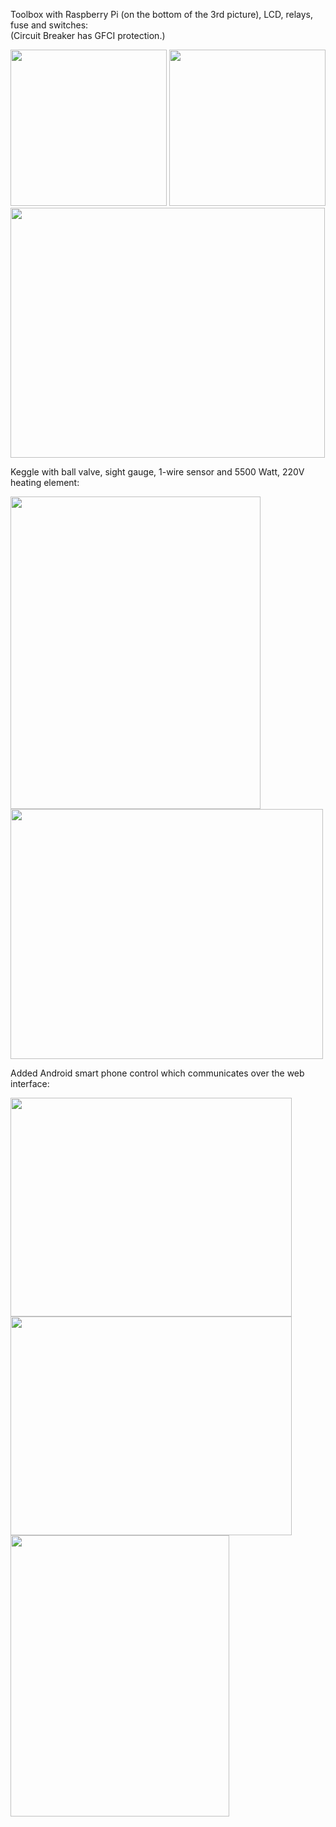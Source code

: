 Toolbox with Raspberry Pi (on the bottom of the 3rd picture), LCD, relays, fuse and switches:  
(Circuit Breaker has GFCI protection.)

<img src="https://www.github.com/steve71/RasPiBrew/raw/master/img/toolbox_front.JPG" alt="" width=250 height = 250/>
<img src="https://github.com/steve71/RasPiBrew/raw/master/img/toolbox_side.JPG" alt="" width=250 height = 250/> 
<img src="https://github.com/steve71/RasPiBrew/raw/master/img/toolbox_inside.JPG" alt="" width=503 height = 400/>

Keggle with ball valve, sight gauge, 1-wire sensor and 5500 Watt, 220V heating element:

<img src="https://github.com/steve71/RasPiBrew/raw/master/img/keggle.JPG" alt="" width=400 height=500/>
<img src="https://github.com/steve71/RasPiBrew/raw/master/img/inside_keggle.JPG" alt="" width=500 height=400/>


Added Android smart phone control which communicates over the web interface:

<img src="https://github.com/steve71/RasPiBrew/raw/master/img/android1.jpg" alt="" width=450 height=350/>
<img src="https://github.com/steve71/RasPiBrew/raw/master/img/android2.jpg" alt="" width=450 height=350/>
<img src="https://github.com/steve71/RasPiBrew/raw/master/img/android3.jpg" alt="" width=350 height=450/>

